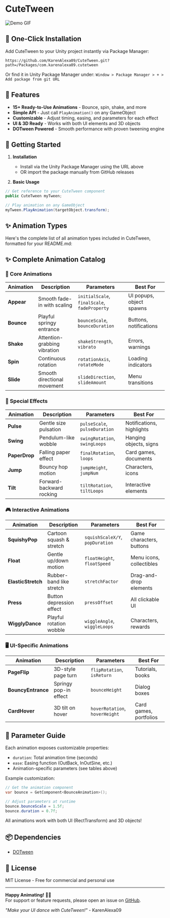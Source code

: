 # CuteTween

![Demo GIF](https://media2.giphy.com/media/v1.Y2lkPTc5MGI3NjExMG91M3FhNHkwb3gzdHFvYjNpNnp0cHh1dTUyNmRocXhlNW9rdWVuNCZlcD12MV9pbnRlcm5hbF9naWZfYnlfaWQmY3Q9Zw/uM7D4HuflG5As8TJ4f/giphy.gif)

## 🌟 One-Click Installation
Add CuteTween to your Unity project instantly via Package Manager:
```
https://github.com/KarenAlexa09/CuteTween.git?path=/Packages/com.karenalexa09.cutetween
```

Or find it in Unity Package Manager under:
`Window > Package Manager > + > Add package from git URL`

## 🎯 Features

- **15+ Ready-to-Use Animations** - Bounce, spin, shake, and more
- **Simple API** - Just call `PlayAnimation()` on any GameObject
- **Customizable** - Adjust timing, easing, and parameters for each effect
- **UI & 3D Ready** - Works with both UI elements and 3D objects
- **DOTween Powered** - Smooth performance with proven tweening engine

## 🚀 Getting Started

1. **Installation**
   - Install via the Unity Package Manager using the URL above
   - OR import the package manually from GitHub releases

2. **Basic Usage**
```csharp
// Get reference to your CuteTween component
public CuteTween myTween; 

// Play animation on any GameObject
myTween.PlayAnimation(targetObject.transform);
```

## ✨ Animation Types

Here's the complete list of all animation types included in CuteTween, formatted for your README.md:

## ✨ Complete Animation Catalog

### 🎯 Core Animations

| Animation | Description | Parameters | Best For |
|-----------|-------------|------------|----------|
| **Appear** | Smooth fade-in with scaling | `initialScale`, `finalScale`, `fadeProperty` | UI popups, object spawns |
| **Bounce** | Playful springy entrance | `bounceScale`, `bounceDuration` | Buttons, notifications |
| **Shake** | Attention-grabbing vibration | `shakeStrength`, `vibrato` | Errors, warnings |
| **Spin** | Continuous rotation | `rotationAxis`, `rotateMode` | Loading indicators |
| **Slide** | Smooth directional movement | `slideDirection`, `slideAmount` | Menu transitions |

### 🦄 Special Effects

| Animation | Description | Parameters | Best For |
|-----------|-------------|------------|----------|
| **Pulse** | Gentle size pulsation | `pulseScale`, `pulseDuration` | Notifications, highlights |
| **Swing** | Pendulum-like wobble | `swingRotation`, `swingLoops` | Hanging objects, signs |
| **PaperDrop** | Falling paper effect | `finalRotation`, `loops` | Card games, documents |
| **Jump** | Bouncy hop motion | `jumpHeight`, `jumpNum` | Characters, icons |
| **Tilt** | Forward-backward rocking | `tiltRotation`, `tiltLoops` | Interactive elements |

### 🎮 Interactive Animations

| Animation | Description | Parameters | Best For |
|-----------|-------------|------------|----------|
| **SquishyPop** | Cartoon squash & stretch | `squishScaleX/Y`, `popDuration` | Game characters, buttons |
| **Float** | Gentle up/down motion | `floatHeight`, `floatSpeed` | Menu icons, collectibles |
| **ElasticStretch** | Rubber-band like stretch | `stretchFactor` | Drag-and-drop elements |
| **Press** | Button depression effect | `pressOffset` | All clickable UI |
| **WigglyDance** | Playful rotation wobble | `wiggleAngle`, `wiggleLoops` | Characters, rewards |

### 🖥️ UI-Specific Animations

| Animation | Description | Parameters | Best For |
|-----------|-------------|------------|----------|
| **PageFlip** | 3D-style page turn | `flipRotation`, `isReturn` | Tutorials, books |
| **BouncyEntrance** | Springy pop-in effect | `bounceHeight` | Dialog boxes |
| **CardHover** | 3D tilt on hover | `hoverRotation`, `hoverHeight` | Card games, portfolios |

## 🔧 Parameter Guide
Each animation exposes customizable properties:
- `duration`: Total animation time (seconds)
- `ease`: Easing function (OutBack, InOutSine, etc.)
- Animation-specific parameters (see tables above)

Example customization:
```csharp
// Get the animation component
var bounce = GetComponent<BounceAnimation>();

// Adjust parameters at runtime
bounce.bounceScale = 1.5f;
bounce.duration = 0.7f;
```

All animations work with both UI (RectTransform) and 3D objects!

## 📦 Dependencies

- [DOTween](http://dotween.demigiant.com/)

## 📜 License
MIT License - Free for commercial and personal use

---

**Happy Animating!** 🎨✨  
For support or feature requests, please open an issue on [GitHub](https://github.com/KarenAlexa09/CuteTween).

*"Make your UI dance with CuteTween!"* - KarenAlexa09
